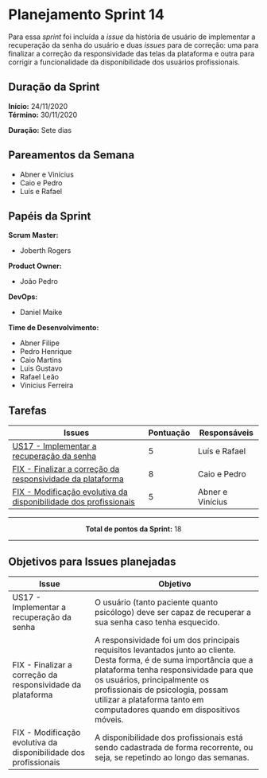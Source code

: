 # Planejamento Sprint 14

<p style="text-align: justify:">
   Para essa <i>sprint</i> foi incluída a <i>issue</i> da história de usuário de implementar a recuperação da senha do usuário e duas <i>issues</i> para de correção: uma para finalizar a correção da responsividade das telas da plataforma e outra para corrigir a funcionalidade da disponibilidade dos usuários profissionais. 
</p>

## Duração da Sprint

**Início:** 24/11/2020</br>
**Término:** 30/11/2020

**Duração:** Sete dias

## Pareamentos da Semana

- Abner e Vinícius
- Caio e Pedro
- Luís e Rafael

## Papéis da Sprint

**Scrum Master:** 

- Joberth Rogers

**Product Owner:**

- João Pedro

**DevOps:**

- Daniel Maike

**Time de Desenvolvimento:**

- Abner Filipe
- Pedro Henrique
- Caio Martins
- Luis Gustavo
- Rafael Leão
- Vinicius Ferreira


## Tarefas

| Issues | Pontuação | Responsáveis |
| ------ | ------ | --------|
| <a href="https://github.com/fga-eps-mds/2020.1-eSaudeUnB-Wiki/issues/121">US17 - Implementar a recuperação da senha</a> | 5 | Luís e Rafael |
| <a href="https://github.com/fga-eps-mds/2020.1-eSaudeUnB-Wiki/issues/122">FIX - Finalizar a correção da responsividade da plataforma</a> | 8 | Caio e Pedro |
| <a href="https://github.com/fga-eps-mds/2020.1-eSaudeUnB-Wiki/issues/116">FIX - Modificação evolutiva da disponibilidade dos profissionais</a> | 5 | Abner e Vinícius |


<hr>

<p style="text-align: center;">
    <span style="font-weight: bold;">Total de pontos da Sprint:</span> 18
</p>

<hr>

## Objetivos para Issues planejadas

| Issue | Objetivo |
| ----- | -------- |
| US17 - Implementar a recuperação da senha | O usuário (tanto paciente quanto psicólogo) deve ser capaz de recuperar a sua senha caso tenha esquecido. |
| FIX - Finalizar a correção da responsividade da plataforma | A responsividade foi um dos principais requisitos levantados junto ao cliente. Desta forma, é de suma importância que a plataforma tenha responsividade para que os usuários, principalmente os profissionais de psicologia, possam utilizar a plataforma tanto em computadores quando em dispositivos móveis.  |
| FIX - Modificação evolutiva da disponibilidade dos profissionais | A disponibilidade dos profissionais está sendo cadastrada de forma recorrente, ou seja, se repetindo ao longo das semanas. |
